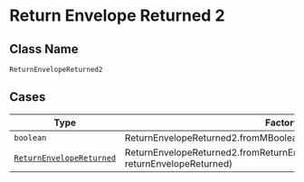 
# Return Envelope Returned 2

## Class Name

`ReturnEnvelopeReturned2`

## Cases

| Type | Factory Method |
|  --- | --- |
| `boolean` | ReturnEnvelopeReturned2.fromMBoolean(boolean mBoolean) |
| [`ReturnEnvelopeReturned`](../../../doc/models/containers/return-envelope-returned-2.md) | ReturnEnvelopeReturned2.fromReturnEnvelopeReturned(ReturnEnvelopeReturned returnEnvelopeReturned) |

